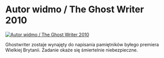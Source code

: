 Autor widmo / The Ghost Writer 2010 
=============
[![Autor widmo / The Ghost Writer 2010 ](http://vidos.pl/images/player.gif)](http://vidos.pl/autor-widmo-the-ghost-writer-2010)

 Ghostwriter zostaje wynajęty do napisania pamiętników byłego premiera Wielkiej Brytanii. Zadanie okaże się śmiertelnie niebezpieczne.
